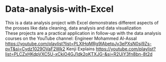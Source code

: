 # Data-analysis-with-Excel
This is a data analysis project with Excel demonstrates different aspects of the prosses like data cleaning, data analysis and data visualization  
These projects are a practical application in follow-up with the data analysis courses on the YouTube channel: 
Engineer Mohammed Al-Assal https://youtube.com/playlist?list=PLXlHqMRg9lAbetpJy3ePXsN0sj9Zs-pvT&si=Cydz1029OVaF2Wk2
Kenji Explains https://youtube.com/playlist?list=PLCZxHKdpVXC5U-xCkiO4GJ1dk2oKTXJG-&si=R2UiY3fn8bn-8t2d
